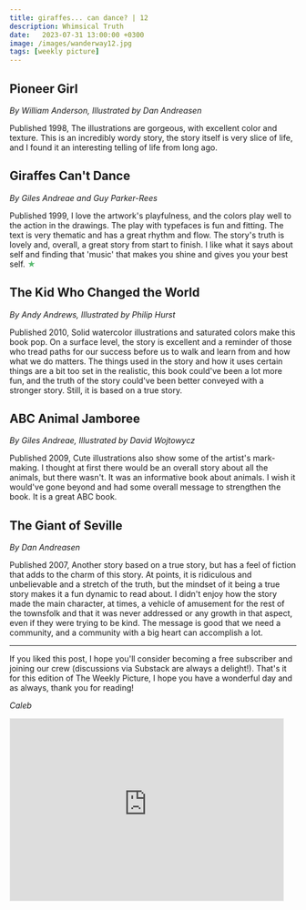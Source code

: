 ```yaml
---
title: giraffes... can dance? | 12
description: Whimsical Truth
date:   2023-07-31 13:00:00 +0300
image: /images/wanderway12.jpg
tags: [weekly picture]
---
```


## Pioneer Girl
*By William Anderson, Illustrated by Dan Andreasen*

Published 1998, The illustrations are gorgeous, with excellent color and texture. This is an incredibly wordy story, the story itself is very slice of life, and I found it an interesting telling of life from long ago.

## Giraffes Can't Dance 
*By Giles Andreae and Guy Parker-Rees*

Published 1999, I love the artwork's playfulness, and the colors play well to the action in the drawings. The play with typefaces is fun and fitting. The text is very thematic and has a great rhythm and flow. The story's truth is lovely and, overall, a great story from start to finish. I like what it says about self and finding that 'music' that makes you shine and gives you your best self. <h style="color:#5ABB71;">★</h>


## The Kid Who Changed the World
*By Andy Andrews, Illustrated by Philip Hurst*

Published 2010, Solid watercolor illustrations and saturated colors make this book pop. On a surface level, the story is excellent and a reminder of those who tread paths for our success before us to walk and learn from and how what we do matters. The things used in the story and how it uses certain things are a bit too set in the realistic, this book could've been a lot more fun, and the truth of the story could've been better conveyed with a stronger story. Still, it is based on a true story.

## ABC Animal Jamboree
*By Giles Andreae, Illustrated by David Wojtowycz*

Published 2009, Cute illustrations also show some of the artist's mark-making. I thought at first there would be an overall story about all the animals, but there wasn't. It was an informative book about animals. I wish it would've gone beyond and had some overall message to strengthen the book. It is a great ABC book.

## The Giant of Seville
*By Dan Andreasen*

Published 2007, Another story based on a true story, but has a feel of fiction that adds to the charm of this story. At points, it is ridiculous and unbelievable and a stretch of the truth, but the mindset of it being a true story makes it a fun dynamic to read about. I didn't enjoy how the story made the main character, at times, a vehicle of amusement for the rest of the townsfolk and that it was never addressed or any growth in that aspect, even if they were trying to be kind. The message is good that we need a community, and a community with a big heart can accomplish a lot.

***

If you liked this post, I hope you'll consider becoming a free subscriber and joining our crew (discussions via Substack are always a delight!). That's it for this edition of The Weekly Picture, I hope you have a wonderful day and as always, thank you for reading!

*Caleb*
    
<iframe src="https://thewanderway.substack.com/embed" width="480" height="320" style="border:1px solid #EEE; background:white;" frameborder="0" scrolling="no"></iframe>

